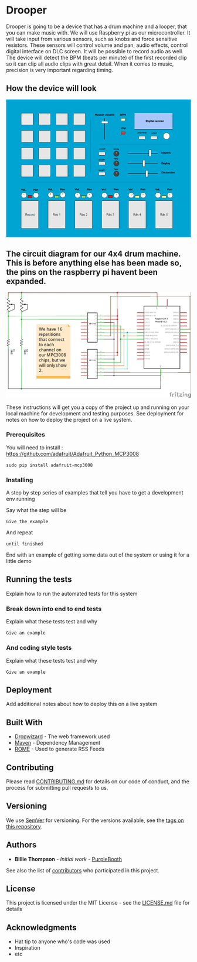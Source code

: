 # Drooper

Drooper is going to be a device that has a drum machine and a looper, that you can make music with. We will use Raspberry pi as our microcontroller. It will take input from various sensors, such as knobs and force sensitive resistors. These sensors will control volume and pan, audio effects, control digital interface on DLC screen. It will be possible to record audio as well. The device will detect the BPM (beats per minute) of the first recorded clip so it can clip all audio clips with great detail. When it comes to music, precision is very important regarding timing.

## How the device will look

![Image of the interface](./Interface.png?raw=true "The Interface")

## The circuit diagram for our 4x4 drum machine. This is before anything else has been made so, the pins on the raspberry pi havent been expanded.

![Circuit schematic for 4x4 pads](./4x4Connection_schem.jpg?raw=true "The Interface")

These instructions will get you a copy of the project up and running on your local machine for development and testing purposes. See deployment for notes on how to deploy the project on a live system.

### Prerequisites

You will need to install : https://github.com/adafruit/Adafruit_Python_MCP3008

```
sudo pip install adafruit-mcp3008
```

### Installing

A step by step series of examples that tell you have to get a development env running

Say what the step will be

```
Give the example
```

And repeat

```
until finished
```

End with an example of getting some data out of the system or using it for a little demo

## Running the tests

Explain how to run the automated tests for this system

### Break down into end to end tests

Explain what these tests test and why

```
Give an example
```

### And coding style tests

Explain what these tests test and why

```
Give an example
```

## Deployment

Add additional notes about how to deploy this on a live system

## Built With

* [Dropwizard](http://www.dropwizard.io/1.0.2/docs/) - The web framework used
* [Maven](https://maven.apache.org/) - Dependency Management
* [ROME](https://rometools.github.io/rome/) - Used to generate RSS Feeds

## Contributing

Please read [CONTRIBUTING.md](https://gist.github.com/PurpleBooth/b24679402957c63ec426) for details on our code of conduct, and the process for submitting pull requests to us.

## Versioning

We use [SemVer](http://semver.org/) for versioning. For the versions available, see the [tags on this repository](https://github.com/your/project/tags). 

## Authors

* **Billie Thompson** - *Initial work* - [PurpleBooth](https://github.com/PurpleBooth)

See also the list of [contributors](https://github.com/your/project/contributors) who participated in this project.

## License

This project is licensed under the MIT License - see the [LICENSE.md](LICENSE.md) file for details

## Acknowledgments

* Hat tip to anyone who's code was used
* Inspiration
* etc
